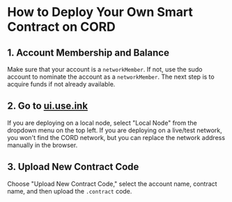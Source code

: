 # How to Deploy Your Own Smart Contract on CORD

## 1. Account Membership and Balance
Make sure that your account is a `networkMember`. If not, use the sudo account to nominate the account as a `networkMember`. The next step is to acquire funds if not already available.

## 2. Go to [ui.use.ink](https://ui.use.ink/)
If you are deploying on a local node, select "Local Node" from the dropdown menu on the top left. If you are deploying on a live/test network, you won't find the CORD network, but you can replace the network address manually in the browser.

## 3. Upload New Contract Code
Choose "Upload New Contract Code," select the account name, contract name, and then upload the `.contract` code.
